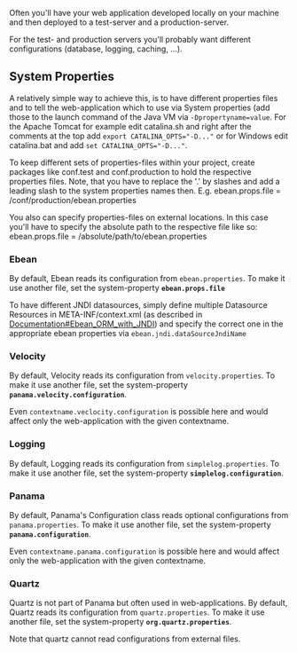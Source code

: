 Often you'll have your web application developed locally on your machine and then deployed to a test-server and a production-server.

For the test- and production servers you'll probably want different configurations (database, logging, caching, ...).

## System Properties ##

A relatively simple way to achieve this, is to have different properties files and to tell the web-application which to use via System properties (add those to the launch command of the Java VM via `-Dpropertyname=value`. For the Apache Tomcat for example edit catalina.sh and right after the comments at the top add `export CATALINA_OPTS="-D..."` or for Windows edit catalina.bat and add `set CATALINA_OPTS="-D..."`.

To keep different sets of properties-files within your project, create packages like conf.test and conf.production to hold the respective properties files. Note, that you have to replace the '.' by slashes and add a leading slash to the system properties names then. E.g. ebean.props.file = /conf/production/ebean.properties

You also can specify properties-files on external locations. In this case you'll have to specify the absolute path to the respective file like so: ebean.props.file = /absolute/path/to/ebean.properties

### Ebean ###

By default, Ebean reads its configuration from `ebean.properties`. To make it use another file, set the system-property **`ebean.props.file`**

To have different JNDI datasources, simply define multiple Datasource Resources in META-INF/context.xml (as described in [Documentation#Ebean\_ORM\_with\_JNDI](Documentation#Ebean_ORM_with_JNDI.md)) and specify the correct one in the appropriate ebean properties via `ebean.jndi.dataSourceJndiName`

### Velocity ###

By default, Velocity reads its configuration from `velocity.properties`. To make it use another file, set the system-property **`panama.velocity.configuration`**.

Even `contextname.veclocity.configuration` is possible here and would affect only the web-application with the given contextname.

### Logging ###

By default, Logging reads its configuration from `simplelog.properties`. To make it use another file, set the system-property **`simplelog.configuration`**.

### Panama ###

By default, Panama's Configuration class reads optional configurations from `panama.properties`. To make it use another file, set the system-property **`panama.configuration`**.

Even `contextname.panama.configuration` is possible here and would affect only the web-application with the given contextname.

### Quartz ###

Quartz is not part of Panama but often used in web-applications.
By default, Quartz reads its configuration from `quartz.properties`. To make it use another file, set the system-property **`org.quartz.properties`**.

Note that quartz cannot read configurations from external files.